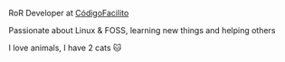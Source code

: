 RoR Developer at [CódigoFacilito](https://codigofacilito.com)

Passionate about Linux & FOSS, learning new things and helping others

I love animals, I have 2 cats 🐱

<!---
🐈
^ Here's the second cat
    🤫don't tell🤫
--->
